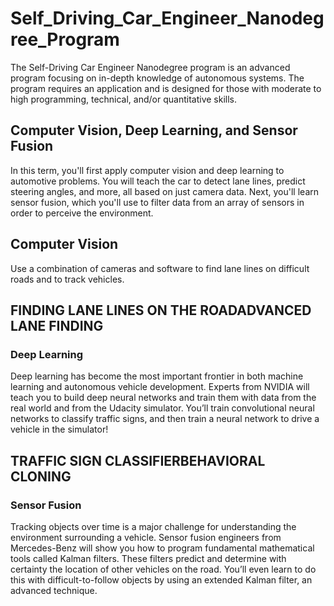 # Self_Driving_Car_Engineer_Nanodegree_Program

The Self-Driving Car Engineer Nanodegree program is an advanced program focusing on in-depth knowledge of autonomous systems. The program requires an application and is designed for those with moderate to high programming, technical, and/or quantitative skills.

## Computer Vision, Deep Learning, and Sensor Fusion

In this term, you'll first apply computer vision and deep learning to automotive problems. You will teach the car to detect lane lines, predict steering angles, and more, all based on just camera data. Next, you'll learn sensor fusion, which you'll use to filter data from an array of sensors in order to perceive the environment.

## Computer Vision

Use a combination of cameras and software to find lane lines on difficult roads and to track vehicles.

## FINDING LANE LINES ON THE ROADADVANCED LANE FINDING
### Deep Learning
Deep learning has become the most important frontier in both machine learning and autonomous vehicle development. Experts from NVIDIA will teach you to build deep neural networks and train them with data from the real world and from the Udacity simulator. You’ll train convolutional neural networks to classify traffic signs, and then train a neural network to drive a vehicle in the simulator!

## TRAFFIC SIGN CLASSIFIERBEHAVIORAL CLONING
### Sensor Fusion
Tracking objects over time is a major challenge for understanding the environment surrounding a vehicle. Sensor fusion engineers from Mercedes-Benz will show you how to program fundamental mathematical tools called Kalman filters. These filters predict and determine with certainty the location of other vehicles on the road. You’ll even learn to do this with difficult-to-follow objects by using an extended Kalman filter, an advanced technique.
